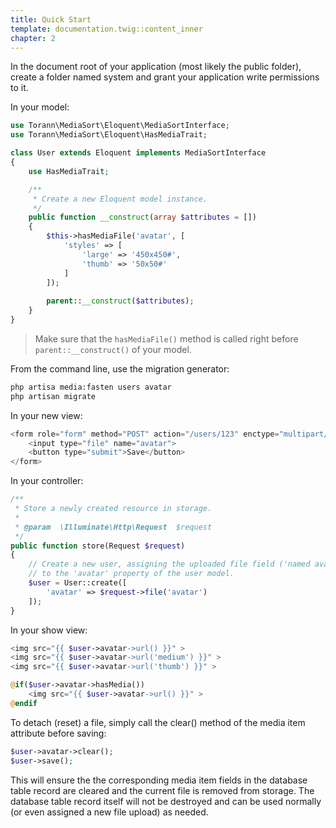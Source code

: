```yaml
---
title: Quick Start
template: documentation.twig::content_inner
chapter: 2
---
```

In the document root of your application (most likely the public folder), create a folder named system and 
grant your application write permissions to it.

In your model:

```php
use Torann\MediaSort\Eloquent\MediaSortInterface;
use Torann\MediaSort\Eloquent\HasMediaTrait;

class User extends Eloquent implements MediaSortInterface 
{
    use HasMediaTrait;

    /**
     * Create a new Eloquent model instance.
     */
    public function __construct(array $attributes = []) 
    {
        $this->hasMediaFile('avatar', [
            'styles' => [
                'large' => '450x450#',
                'thumb' => '50x50#'
            ]
        ]);
    
        parent::__construct($attributes);
    }
}
```

> Make sure that the `hasMediaFile()` method is called right before `parent::__construct()` of your model.

From the command line, use the migration generator:

```bash
php artisa media:fasten users avatar
php artisan migrate
```

In your new view:

```php
<form role="form" method="POST" action="/users/123" enctype="multipart/form-data">
	<input type="file" name="avatar">
    <button type="submit">Save</button>  
</form>
```
In your controller:

```php
/**
 * Store a newly created resource in storage.
 *
 * @param  \Illuminate\Http\Request  $request
 */
public function store(Request $request)
{
	// Create a new user, assigning the uploaded file field ('named avatar in the form')
    // to the 'avatar' property of the user model.   
    $user = User::create([
        'avatar' => $request->file('avatar')
    ]);	
}
```

In your show view:
```php
<img src="{{ $user->avatar->url() }}" >
<img src="{{ $user->avatar->url('medium') }}" >
<img src="{{ $user->avatar->url('thumb') }}" >

@if($user->avatar->hasMedia())
    <img src="{{ $user->avatar->url() }}" >
@endif
```

To detach (reset) a file, simply call the clear() method of the media item attribute before saving:

```php
$user->avatar->clear();
$user->save();
```

This will ensure the the corresponding media item fields in the database table record are cleared and the current file is removed from storage.  The database table record itself will not be destroyed and can be used normally (or even assigned a new file upload) as needed.